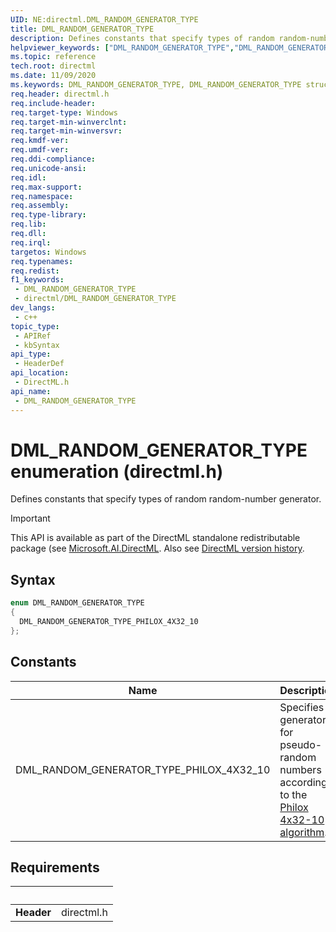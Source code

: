 ```yaml
---
UID: NE:directml.DML_RANDOM_GENERATOR_TYPE
title: DML_RANDOM_GENERATOR_TYPE
description: Defines constants that specify types of random random-number generator.
helpviewer_keywords: ["DML_RANDOM_GENERATOR_TYPE","DML_RANDOM_GENERATOR_TYPE structure","direct3d12.dml_graph_node_type","directml/DML_RANDOM_GENERATOR_TYPE"]
ms.topic: reference
tech.root: directml
ms.date: 11/09/2020
ms.keywords: DML_RANDOM_GENERATOR_TYPE, DML_RANDOM_GENERATOR_TYPE structure, direct3d12.dml_graph_node_type, directml/DML_RANDOM_GENERATOR_TYPE
req.header: directml.h
req.include-header: 
req.target-type: Windows
req.target-min-winverclnt: 
req.target-min-winversvr: 
req.kmdf-ver:   
req.umdf-ver: 
req.ddi-compliance: 
req.unicode-ansi: 
req.idl: 
req.max-support: 
req.namespace: 
req.assembly: 
req.type-library: 
req.lib: 
req.dll: 
req.irql: 
targetos: Windows
req.typenames: 
req.redist: 
f1_keywords:
 - DML_RANDOM_GENERATOR_TYPE
 - directml/DML_RANDOM_GENERATOR_TYPE
dev_langs:
 - c++
topic_type:
 - APIRef
 - kbSyntax
api_type:
 - HeaderDef
api_location:
 - DirectML.h
api_name:
 - DML_RANDOM_GENERATOR_TYPE
---
```


# DML_RANDOM_GENERATOR_TYPE enumeration (directml.h)

Defines constants that specify types of random random-number generator.

> [!IMPORTANT]
> This API is available as part of the DirectML standalone redistributable package (see [Microsoft.AI.DirectML](https://www.nuget.org/packages/Microsoft.AI.DirectML/). Also see [DirectML version history](../dml-version-history.md).

## Syntax
```cpp
enum DML_RANDOM_GENERATOR_TYPE
{
  DML_RANDOM_GENERATOR_TYPE_PHILOX_4X32_10
};
```

## Constants

| Name | Description |
| ---- |:---- |
| DML_RANDOM_GENERATOR_TYPE_PHILOX_4X32_10 | Specifies a generator for pseudo-random numbers according to the [Philox 4x32-10 algorithm](http://www.thesalmons.org/john/random123/papers/random123sc11.pdf). |


## Requirements
| &nbsp; | &nbsp; |
| ---- |:---- |
| **Header** | directml.h |